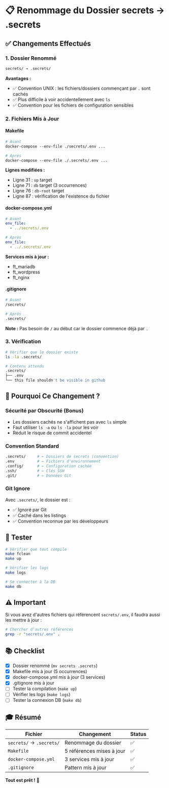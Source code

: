 # 📋 Renommage du Dossier secrets → .secrets

## ✅ Changements Effectués

### 1. **Dossier Renommé**
```bash
secrets/ → .secrets/
```

**Avantages :**
- ✅ Convention UNIX : les fichiers/dossiers commençant par `.` sont cachés
- ✅ Plus difficile à voir accidentellement avec `ls`
- ✅ Convention pour les fichiers de configuration sensibles

### 2. **Fichiers Mis à Jour**

#### **Makefile**
```makefile
# Avant
docker-compose --env-file ./secrets/.env ...

# Après
docker-compose --env-file ./.secrets/.env ...
```

**Lignes modifiées :**
- Ligne 31 : `up` target
- Ligne 71 : `db` target (3 occurrences)
- Ligne 76 : `db-root` target
- Ligne 87 : vérification de l'existence du fichier

#### **docker-compose.yml**
```yaml
# Avant
env_file:
  - ../secrets/.env

# Après
env_file:
  - ../.secrets/.env
```

**Services mis à jour :**
- ft_mariadb
- ft_wordpress
- ft_nginx

#### **.gitignore**
```bash
# Avant
/secrets/

# Après
.secrets/
```

**Note :** Pas besoin de `/` au début car le dossier commence déjà par `.`

### 3. **Vérification**

```bash
# Vérifier que le dossier existe
ls -la .secrets/

# Contenu attendu
.secrets/
├── .env
└── this file shouldn't be visible in github
```

## 🎯 **Pourquoi Ce Changement ?**

### **Sécurité par Obscurité (Bonus)**
- Les dossiers cachés ne s'affichent pas avec `ls` simple
- Faut utiliser `ls -a` ou `ls -la` pour les voir
- Réduit le risque de commit accidentel

### **Convention Standard**
```bash
.secrets/     # ← Dossiers de secrets (convention)
.env          # ← Fichiers d'environnement
.config/      # ← Configuration cachée
.ssh/         # ← Clés SSH
.git/         # ← Données Git
```

### **Git Ignore**
Avec `.secrets/`, le dossier est :
- ✅ Ignoré par Git
- ✅ Caché dans les listings
- ✅ Convention reconnue par les développeurs

## 🧪 **Tester**

```bash
# Vérifier que tout compile
make fclean
make up

# Vérifier les logs
make logs

# Se connecter à la DB
make db
```

## ⚠️ **Important**

Si vous avez d'autres fichiers qui référencent `secrets/.env`, il faudra aussi les mettre à jour :
```bash
# Chercher d'autres références
grep -r "secrets/.env" .
```

## 📚 **Checklist**

- [x] Dossier renommé (`mv secrets .secrets`)
- [x] Makefile mis à jour (5 occurrences)
- [x] docker-compose.yml mis à jour (3 services)
- [x] .gitignore mis à jour
- [ ] Tester la compilation (`make up`)
- [ ] Vérifier les logs (`make logs`)
- [ ] Tester la connexion DB (`make db`)

## 🎓 **Résumé**

| Fichier | Changement | Status |
|---------|------------|--------|
| `secrets/` → `.secrets/` | Renommage du dossier | ✅ |
| `Makefile` | 5 références mises à jour | ✅ |
| `docker-compose.yml` | 3 services mis à jour | ✅ |
| `.gitignore` | Pattern mis à jour | ✅ |

**Tout est prêt !** 🚀
